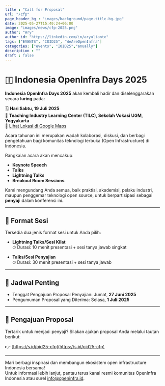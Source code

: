 ```yaml
---
title : "Call for Proposal"
url: "/cfp"
page_header_bg : "images/background/page-title-bg.jpg"
date: 2025-05-27T15:40:24+06:00
image: "images/news/cfp-2025.png"
author: "Ary"
author_id: "https://linkedin.com/in/aryulianto"
tags: ["EVENTS", "IOID25", "WeAreOpenInfra"]
categories: ["events", "IOID25","anually"]
description : ""
draft : false
---
```

# 🇮 Indonesia OpenInfra Days 2025

**Indonesia OpenInfra Days 2025** akan kembali hadir dan diselenggarakan secara **luring** pada:

🗓 **Hari Sabtu, 19 Juli 2025**  
📍 **Teaching Industry Learning Center (TILC), Sekolah Vokasi UGM, Yogyakarta**  
📌 [Lihat Lokasi di Google Maps](https://maps.app.goo.gl/s1FmrFBvEwKpaiPR7)

Acara tahunan ini merupakan wadah kolaborasi, diskusi, dan berbagi pengetahuan bagi komunitas teknologi terbuka (Open Infrastructure) di Indonesia. 

Rangkaian acara akan mencakup:
- **Keynote Speech**
- **Talks**
- **Lightning Talks**
- **Breakout Room Sessions**

Kami mengundang Anda semua, baik praktisi, akademisi, pelaku industri, maupun penggemar teknologi open source, untuk berpartisipasi sebagai **penyaji** dalam konferensi ini.

---

## 🎤 Format Sesi

Tersedia dua jenis format sesi untuk Anda pilih:

- **Lightning Talks/Sesi Kilat**  
  ⏱ Durasi: 10 menit presentasi + sesi tanya jawab singkat  

- **Talks/Sesi Penyajian**  
  ⏱ Durasi: 30 menit presentasi + sesi tanya jawab  

---

## 📆 Jadwal Penting

- Tenggat Pengajuan Proposal Penyajian: Jumat, **27 Juni 2025**  
- Pengumuman Proposal yang Diterima: Selasa, **1 Juli 2025**

---

## 📩 Pengajuan Proposal

Tertarik untuk menjadi penyaji?   Silakan ajukan proposal Anda melalui tautan berikut:

👉 [https://s.id/oid25-cfp](https://s.id/oid25-cfp)

---

Mari berbagi inspirasi dan membangun ekosistem open infrastructure Indonesia bersama!  
Untuk informasi lebih lanjut, pantau terus kanal resmi komunitas OpenInfra Indonesia atau surel info@openinfra.id.
